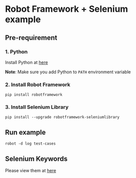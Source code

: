 # Robot Framework + Selenium example

## Pre-requirement
### 1. Python
Install Python at [here](https://www.python.org/downloads/)

**Note**: Make sure you add Python to `PATH` environment variable 

### 2. Install Robot Framework
```
pip install robotframework
```


### 3. Install Selenium Library
```
pip install --upgrade robotframework-seleniumlibrary
```

## Run example
```
robot -d log test-cases
```

## Selenium Keywords
Please view them at [here](http://robotframework.org/SeleniumLibrary/SeleniumLibrary.html#Create%20Webdriver)